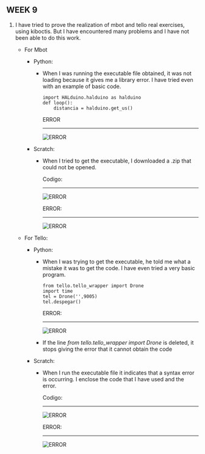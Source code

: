 ## WEEK 9

1. I have tried to prove the realization of mbot and tello real exercises, using kiboctis. But I have encountered many problems and I have not been able to do this work.
    -   For Mbot
        -  Python:
            -   When I was running the executable file obtained, it was not loading because it gives me a library error. I have tried even with an example of basic code.
                ~~~
                import HALduino.halduino as halduino
                def loop():
                    distancia = halduino.get_us()           
                ~~~
                ERROR
                ***
                
                ![ERROR](https://drive.google.com/file/d/15T3mlpDlgjkkYBy_HtwcWuChiertI6DJ/view?usp=sharing)
                
        -   Scratch:
            - When I tried to get the executable, I downloaded a .zip that could not be opened.
            
                Codigo:
                ***
                
                ![ERROR](https://raw.githubusercontent.com/dvalladaresv/2019-tfg-david-valladares/master/2019-tfg-david-valladares/Extension/Imagenes/codigo_scratch_mbot.png)
                
                ERROR:
                ***
    
                ![ERROR](https://raw.githubusercontent.com/dvalladaresv/2019-tfg-david-valladares/master/2019-tfg-david-valladares/Extension/Imagenes/error_scratch_mbot.png)
                
    -   For Tello:
        -   Python:
            -   When I was trying to get the executable, he told me what a mistake it was to get the code. I have even tried a very basic program.
                ~~~
                from tello.tello_wrapper import Drone
                import time
                tel = Drone('',9005)
                tel.despegar()
                ~~~
                
                ERROR:
                ***
                ![ERROR](https://raw.githubusercontent.com/dvalladaresv/2019-tfg-david-valladares/master/2019-tfg-david-valladares/Extension/Imagenes/error_python_tello.png)
                
            - If the line *from tello.tello_wrapper import Drone* is deleted, it stops giving the error that it cannot obtain the code
        -  Scratch:
            -    When I run the executable file it indicates that a syntax error is occurring. I enclose the code that I have used and the error.
                    
                    Codigo:
                    ***
                    ![ERROR](https://raw.githubusercontent.com/dvalladaresv/2019-tfg-david-valladares/master/2019-tfg-david-valladares/Extension/Imagenes/codigo_scratch_tello.png)
                    
                    ERROR:
                    ***
                    ![ERROR](https://raw.githubusercontent.com/dvalladaresv/2019-tfg-david-valladares/master/Extension/Imagenes/error_scratch_tello.png)


  

       
        

